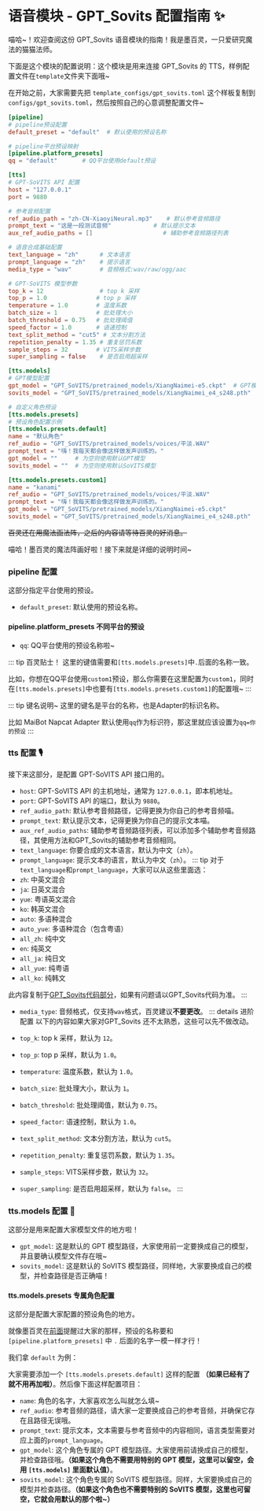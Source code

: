 # 语音模块 - GPT_Sovits 配置指南 ✨

喵哈~！欢迎查阅这份 GPT_Sovits 语音模块的指南！我是墨百灵，一只爱研究魔法的猫猫法师。

下面是这个模块的配置说明：这个模块是用来连接 GPT_Sovits 的 TTS，样例配置文件在`template`文件夹下面哦~

在开始之前，大家需要先把 `template_configs/gpt_sovits.toml` 这个样板复制到 `configs/gpt_sovits.toml`，然后按照自己的心意调整配置文件~

```toml
[pipeline]
# pipeline预设配置
default_preset = "default"  # 默认使用的预设名称

# pipeline平台预设映射
[pipeline.platform_presets]
qq = "default"       # QQ平台使用default预设

[tts]
# GPT-SoVITS API 配置
host = "127.0.0.1"
port = 9880

# 参考音频配置
ref_audio_path = "zh-CN-XiaoyiNeural.mp3"    # 默认参考音频路径
prompt_text = "这是一段测试音频"            # 默认提示文本
aux_ref_audio_paths = []                    # 辅助参考音频路径列表

# 语音合成基础配置
text_language = "zh"      # 文本语言
prompt_language = "zh"    # 提示语言
media_type = "wav"        # 音频格式:wav/raw/ogg/aac

# GPT-SoVITS 模型参数
top_k = 12                # top k 采样
top_p = 1.0              # top p 采样
temperature = 1.0        # 温度系数
batch_size = 1           # 批处理大小
batch_threshold = 0.75   # 批处理阈值
speed_factor = 1.0       # 语速控制
text_split_method = "cut5" # 文本分割方法
repetition_penalty = 1.35 # 重复惩罚系数
sample_steps = 32        # VITS采样步数
super_sampling = false    # 是否启用超采样

[tts.models]
# GPT模型配置
gpt_model = "GPT_SoVITS/pretrained_models/XiangNaimei-e5.ckpt"  # GPT模型路径
sovits_model = "GPT_SoVITS/pretrained_models/XiangNaimei_e4_s248.pth"  # SoVITS模型路径

# 自定义角色预设
[tts.models.presets]
# 预设角色配置示例
[tts.models.presets.default]
name = "默认角色"
ref_audio = "GPT_SoVITS/pretrained_models/voices/平淡.WAV"
prompt_text = "嗨！我每天都会像这样做发声训练的。"
gpt_model = ""     # 为空则使用默认GPT模型
sovits_model = ""  # 为空则使用默认SoVITS模型

[tts.models.presets.custom1]
name = "kanami"
ref_audio = "GPT_SoVITS/pretrained_models/voices/平淡.WAV"
prompt_text = "嗨！我每天都会像这样做发声训练的。"
gpt_model = "GPT_SoVITS/pretrained_models/XiangNaimei-e5.ckpt"
sovits_model = "GPT_SoVITS/pretrained_models/XiangNaimei_e4_s248.pth"
```

<del>百灵还在用魔法画法阵，之后的内容请等待百灵的好消息。</del>

喵哈！墨百灵的魔法阵画好啦！接下来就是详细的说明时间~

### pipeline 配置

这部分指定平台使用的预设。

- `default_preset`: 默认使用的预设名称。
#### pipeline.platform_presets 不同平台的预设
- `qq`: QQ平台使用的预设名称啦~

::: tip 百灵贴士！
这里的键值需要和`[tts.models.presets]`中`.`后面的名称一致。

比如，你想在QQ平台使用`custom1`预设，那么你需要在这里配置为`custom1`，同时在`[tts.models.presets]`中也要有`[tts.models.presets.custom1]`的配置哦~
:::

::: tip 键名说明~
这里的键名是平台的名称，也是Adapter的标识名称。

比如 MaiBot Napcat Adapter 默认使用`qq`作为标识符，那这里就应该设置为`qq=你的预设`
:::

### tts 配置 🎙️
接下来这部分，是配置 GPT-SoVITS API 接口用的。

- `host`: GPT-SoVITS API 的主机地址，通常为 `127.0.0.1`，即本机地址。
- `port`: GPT-SoVITS API 的端口，默认为 `9880`。
- `ref_audio_path`: 默认参考音频路径，记得更换为你自己的参考音频喵。
- `prompt_text`: 默认提示文本，记得更换为你自己的提示文本喵。
- `aux_ref_audio_paths`: 辅助参考音频路径列表，可以添加多个辅助参考音频路径，其使用方法和GPT_Sovits的辅助参考音频相同。
- `text_language`: 你要合成的文本语言，默认为中文（`zh`）。
- `prompt_language`: 提示文本的语言，默认为中文（`zh`）。
::: tip
对于`text_language`和`prompt_language`，大家可以从这些里面选：
- `zh`: 中英文混合
- `ja`: 日英文混合
- `yue`: 粤语英文混合
- `ko`: 韩英文混合
- `auto`: 多语种混合
- `auto_yue`: 多语种混合（包含粤语）
- `all_zh`: 纯中文
- `en`: 纯英文
- `all_ja`: 纯日文
- `all_yue`: 纯粤语
- `all_ko`: 纯韩文

此内容复制于[GPT_Sovits代码部分](https://github.com/RVC-Boss/GPT-SoVITS/blob/main/GPT_SoVITS/inference_webui.py#L153)，如果有问题请以GPT_Sovits代码为准。
:::

- `media_type`: 音频格式，仅支持`wav`格式，百灵建议**不要更改**。
::: details 进阶配置
以下的内容如果大家对GPT_Sovits 还不太熟悉，这些可以先不做改动。

- `top_k`: top k 采样，默认为 `12`。
- `top_p`: top p 采样，默认为 `1.0`。
- `temperature`: 温度系数，默认为 `1.0`。
- `batch_size`: 批处理大小，默认为 `1`。
- `batch_threshold`: 批处理阈值，默认为 `0.75`。
- `speed_factor`: 语速控制，默认为 `1.0`。
- `text_split_method`: 文本分割方法，默认为 `cut5`。
- `repetition_penalty`: 重复惩罚系数，默认为 `1.35`。
- `sample_steps`: VITS采样步数，默认为 `32`。
- `super_sampling`: 是否启用超采样，默认为 `false`。
:::
### tts.models 配置 📂

这部分是用来配置大家模型文件的地方啦！

- `gpt_model`: 这是默认的 GPT 模型路径，大家使用前一定要换成自己的模型，并且要确认模型文件存在哦~
- `sovits_model`: 这是默认的 SoVITS 模型路径，同样地，大家要换成自己的模型，并检查路径是否正确喵！

#### tts.models.presets 专属角色配置
这部分是配置大家配置的预设角色的地方。

就像墨百灵在[前面](#pipeline-配置)提醒过大家的那样，预设的名称要和 `[pipeline.platform_presets]` 中 `.` 后面的名字一模一样才行！

我们拿 `default` 为例：

大家需要添加一个 `[tts.models.presets.default]` 这样的配置 **（如果已经有了就不用再加啦）**。然后像下面这样配置项目：

- `name`: 角色的名字，大家喜欢怎么叫就怎么填~
- `ref_audio`: 参考音频的路径，请大家一定要换成自己的参考音频，并确保它存在且路径无误哦。
- `prompt_text`: 提示文本，文本需要与参考音频中的内容相同，语言类型需要对应上面的`prompt_language`。
- `gpt_model`: 这个角色专属的 GPT 模型路径。大家使用前请换成自己的模型，并检查路径哦。**（如果这个角色不需要用特别的 GPT 模型，这里可以留空，会用 `[tts.models]` 里面默认值）**。
- `sovits_model`: 这个角色专属的 SoVITS 模型路径。同样，大家要换成自己的模型并检查路径。**（如果这个角色也不需要特别的 SoVITS 模型，这里也可留空，它就会用默认的那个啦~）**

